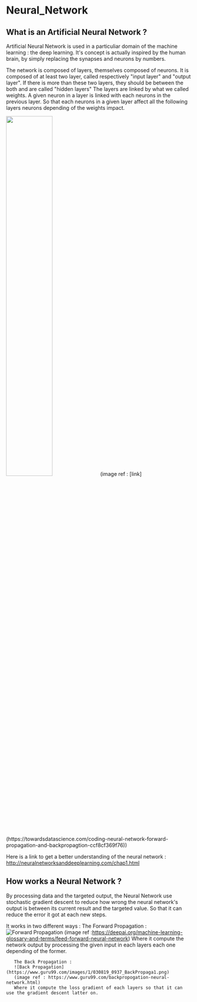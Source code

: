 # Neural_Network
  
  ## What is an Artificial Neural Network ?

  Artificial Neural Network is used in a particuliar domain of the machine learning : the deep learning.
  It's concept is actually inspired by the human brain, by simply replacing the synapses and neurons by numbers.

  The network is composed of layers, themselves composed of neurons.
  It is composed of at least two layer, called respectively "input layer" and "output layer".
  If there is more than these two layers, they should be between the both and are called "hidden layers"
  The layers are linked by what we called weights. A given neuron in a layer is linked with each neurons in the previous layer.
  So that each neurons in a given layer affect all the following layers neurons depending of the weights impact.
     
  <img src="https://miro.medium.com/max/791/0*hzIQ5Fs-g8iBpVWq.jpg" width="50%" height="50%">
  (image ref : [link](https://towardsdatascience.com/coding-neural-network-forward-propagation-and-backpropagtion-ccf8cf369f76))
  
     
  Here is a link to get a better understanding of the neural network : http://neuralnetworksanddeeplearning.com/chap1.html

 ## How works a Neural Network ?

  By processing data and the targeted output, the Neural Network use stochastic gradient descent to reduce how wrong the neural network's output is between its current result       and the targeted value. So that it can reduce the error it got at each new steps.

  It works in two different ways :
       The Forward Propagation : 
       ![Forward Propagation](https://images.deepai.org/django-summernote/2019-06-06/5c17d9c2-0ad4-474c-be8d-d6ae9b094e74.png)
       (image ref :https://deepai.org/machine-learning-glossary-and-terms/feed-forward-neural-network)
       Where it compute the network output by processing the given input in each layers each one depending of the former.
       
       The Back Propagation : 
       ![Back Propagation](https://www.guru99.com/images/1/030819_0937_BackPropaga1.png)
       (image ref : https://www.guru99.com/backpropogation-neural-network.html)
       Where it compute the loss gradient of each layers so that it can use the gradient descent latter on.

